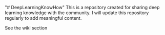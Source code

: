 "# DeepLearningKnowHow" 
This is a repository created for sharing deep learning knowledge with the community. I will update this repository regularly to add meaningful content. 

See the wiki section
